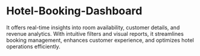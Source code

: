 # Hotel-Booking-Dashboard
 It offers real-time insights into room availability, customer details, and revenue analytics. With intuitive filters and visual reports, it streamlines booking management, enhances customer experience, and optimizes hotel operations efficiently.
